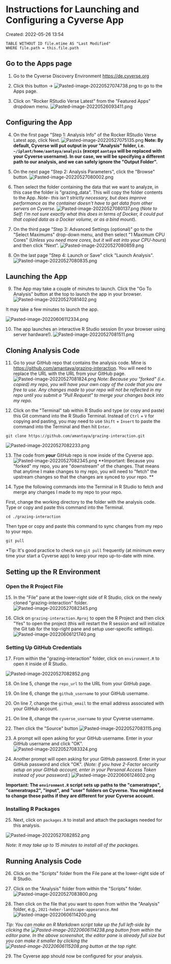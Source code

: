# Instructions for Launching and Configuring a Cyverse App
Created: 2022-05-26 13:54

```dataview  
TABLE WITHOUT ID file.mtime AS "Last Modified"  
WHERE file.path = this.file.path  
```

## Go to the Apps page
1. Go to the Cyverse Discovery Environment https://de.cyverse.org

2. Click this button -> ![Pasted-image-20220527074738.png](Attachments/Pasted-image-20220527074738.png) to go to the Apps page.

3. Click on "Rocker RStudio Verse Latest" from the "Featured Apps" dropdown menu.
![Pasted-image-20220526093411.png](Attachments/Pasted-image-20220526093411.png)

## Configuring the App
4. On the first page "Step 1: Analysis Info" of the Rocker RStudio Verse Latest app, click Next.
![Pasted-image-20220527075135.png](Attachments/Pasted-image-20220527075135.png)
**Note:  By default, Cyverse will put output in your "Analysis" folder, i.e. `~/iplant/home/aantaya/analysis` (except `aantaya` will be replaced with your Cyverse username). In our case, we will be specifying a different path to our analysis, and we can safely ignore the "Output Folder".**

5. On the next page "Step 2: Analysis Parameters", click the "Browse" button.
![Pasted-image-20220527080002.png](Attachments/Pasted-image-20220527080002.png)

6. Then select the folder containing the data that we want to analyze, in this case the folder is "grazing_data". This will copy the folder contents to the App. *Note- this isn't strictly necessary, but does improve performance as the container doesn't have to get data from other servers on Cyverse*.
![Pasted-image-20220527080137.png](Attachments/Pasted-image-20220527080137.png)
(*Note to Self: I'm not sure exactly what this does in terms of Docker, it could put that copied data as a Docker volume, or as a bind mount*).

7. On the third page "Step 3: Advanced Settings (optional)" go to the "Select Maximums" drop-down menu, and then select "1 Maximum CPU Cores" (*Unless you need more cores, but it will eat into your CPU-hours*) and then click "Next". 
![Pasted-image-20220527080859.png](Attachments/Pasted-image-20220527080859.png)

8. On the last page "Step 4: Launch or Save" click "Launch Analysis". 
![Pasted-image-20220527080835.png](Attachments/Pasted-image-20220527080835.png)

## Launching the App
9. The App may take a couple of minutes to launch. Click the "Go To Analysis" button at the top to launch the app in your browser.
![Pasted-image-20220527081402.png](Attachments/Pasted-image-20220527081402.png)

It may take a few minutes to launch the app.

![Pasted-image-20220606112334.png](Attachments/Pasted-image-20220606112334.png)

10. The app launches an interactive R Studio session (In your browser using server hardware!).
![Pasted-image-20220527081511.png](Attachments/Pasted-image-20220527081511.png)

## Cloning Analysis Code
11. Go to your GitHub repo that contains the analysis code. Mine is https://github.com/amantaya/grazing-interaction. You will need to replace the URL with the URL from your GitHub page.
![Pasted-image-20220527081824.png](Attachments/Pasted-image-20220527081824.png)
*Note: Because you "forked" (i.e. copied) my repo, you will have your own copy of the code that you are free to use. Any changes made to your repo will not be reflected in my repo until you submit a "Pull Request" to merge your changes back into my repo.*

12. Click on the "Terminal" tab within R Studio and type (or copy and paste) this Git command into the R Studio Terminal. Instead of `Ctrl` + `V` for copying and pasting, you may need to use `Shift` + `Insert` to paste the command into the Terminal and then hit `Enter`.

```
git clone https://github.com/amantaya/grazing-interaction.git
```

![Pasted-image-20220527082233.png](Attachments/Pasted-image-20220527082233.png)

13. The code from **_your_** GitHub repo is now inside of the Cyverse app. 
![Pasted-image-20220527082345.png](Attachments/Pasted-image-20220527082345.png)
**Important: Because you "forked" my repo, you are "downstream" of the changes. That means that anytime I make changes to my repo, you will need to "fetch" the upstream changes so that the changes are synced to your repo. **

14. Type the following commands into the Terminal in R Studio to fetch and merge any changes I made to my repo to your repo.

First, change the working directory to the folder with the analysis code. Type or copy and paste this command into the Terminal.
```
cd ./grazing-interaction
```

Then type or copy and paste this command to sync changes from my repo to your repo.
```
git pull
```

*Tip: It's good practice to check run `git pull` frequently (at minimum every time your start a Cyverse app) to keep your repo up-to-date with mine.

## Setting up the R Environment
### Open the R Project File
15. In the "File" pane at the lower-right side of R Studio, click on the newly cloned "grazing-interaction" folder.
![Pasted-image-20220527082345.png](Attachments/Pasted-image-20220527082345.png)

16. Click on `grazing-interaction.Rproj` to open the R Project and then click "Yes" to open the project (this will restart the R session and will initialize the Git tab for the top-right pane and setup user-specific settings).
![Pasted-image-20220606121740.png](Attachments/Pasted-image-20220606121740.png)

### Setting Up GitHub Credentials
17. From within the "grazing-interaction" folder, click on `environment.R` to open it inside of R Studio.

![Pasted-image-20220527082852.png](Attachments/Pasted-image-20220527082852.png)

18. On line 5, change the `repo_url` to the URL from your GitHub page.

19. On line 6, change the `github_username` to your GitHub username.

20. On line 7, change the `github_email` to the email address associated with your GitHub account.

21. On line 8, change the `cyverse_username` to your Cyverse username.

22. Then click the "Source" button ![Pasted-image-20220527083115.png](Attachments/Pasted-image-20220527083115.png)

23. A prompt will open asking for your GitHub username. Enter in your GitHub username and click "OK".
![Pasted-image-20220527083324.png](Attachments/Pasted-image-20220527083324.png)

24. Another prompt will open asking for your GitHub password. Enter in your GitHub password and click "OK". (_Note: if you have 2-Factor security setup on your GitHub account, enter in your Personal Access Token instead of your password._)
![Pasted-image-20220606124602.png](Attachments/Pasted-image-20220606124602.png)

**Important: The `environment.R` script sets up paths to the "cameratraps", "cameratraps2", "input", and "user" folders on Cyverse.  You might need to change these paths if they are different for your Cyverse account.**

### Installing R Packages
25. Next, click on `packages.R` to install and attach the packages needed for this analysis.

![Pasted-image-20220527082852.png](Attachments/Pasted-image-20220527082852.png)

*Note: It may take up to 15 minutes to install all of the packages.*

## Running Analysis Code
26. Click on the "Scripts" folder from the File pane at the lower-right side of R Studio.

27. Click on the "Analysis" folder from within the "Scripts" folder.
![Pasted-image-20220527083800.png](Attachments/Pasted-image-20220527083800.png)

28. Then click on the file that you want to open from within the "Analysis" folder, e.g., `2021-heber-landscape-appearance.Rmd`
![Pasted-image-20220606114200.png](Attachments/Pasted-image-20220606114200.png)

*Tip: You can make an R Markdown script take up the full left-side by clicking the ![Pasted-image-20220606114238.png](Attachments/Pasted-image-20220606114238.png) button from within the editor pane. In the above screenshot, the editor pane is already full size but you can make it smaller by clicking the ![Pasted-image-20220606115208.png](Attachments/Pasted-image-20220606115208.png) button at the top right.*

29. The Cyverse app should now be configured for your analysis. 
